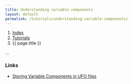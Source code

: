 ```yaml
---
title: Understanding variable components
layout: default
permalink: /tutorials/understanding-variable-components/
---
```


<nav aria-label="breadcrumb">
  <ol class="breadcrumb small">
    <li class="breadcrumb-item"><a href="/">Index</a></li>
    <li class="breadcrumb-item"><a href="../../tutorials">Tutorials</a></li>
    <li class="breadcrumb-item active" aria-current="page">{{ page.title }}</li>
  </ol>
</nav>

...

### Links

- [Storing Variable Components in UFO files](http://github.com/googlefonts/variable-components-in-ufo)
